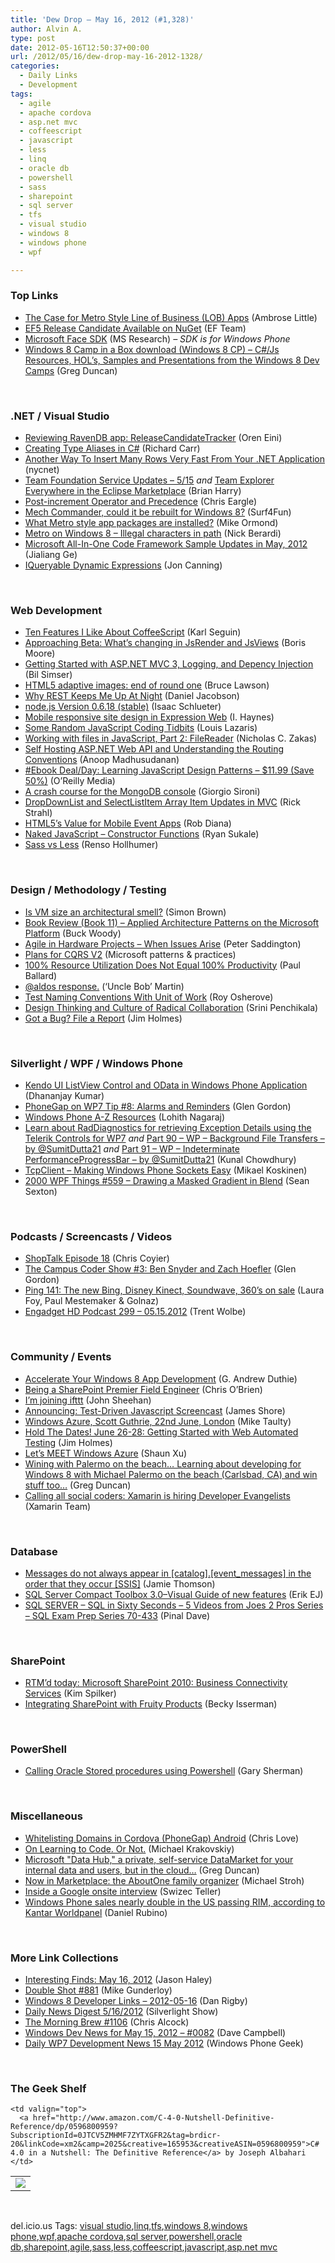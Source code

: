 ```yaml
---
title: 'Dew Drop – May 16, 2012 (#1,328)'
author: Alvin A.
type: post
date: 2012-05-16T12:50:37+00:00
url: /2012/05/16/dew-drop-may-16-2012-1328/
categories:
  - Daily Links
  - Development
tags:
  - agile
  - apache cordova
  - asp.net mvc
  - coffeescript
  - javascript
  - less
  - linq
  - oracle db
  - powershell
  - sass
  - sharepoint
  - sql server
  - tfs
  - visual studio
  - windows 8
  - windows phone
  - wpf

---
```

### <a name="top"></a>Top Links

  * [The Case for Metro Style Line of Business (LOB) Apps][1] (Ambrose Little)
  * [EF5 Release Candidate Available on NuGet][2] (EF Team)
  * <a href="http://research.microsoft.com/en-us/downloads/e87326ba-97c7-4b7e-bea4-123853f40b4d/default.aspx" target="_blank">Microsoft Face SDK</a> (MS Research) _– SDK is for Windows Phone_
  * [Windows 8 Camp in a Box download (Windows 8 CP) &#8211; C#/Js Resources, HOL&#8217;s, Samples and Presentations from the Windows 8 Dev Camps][3] (Greg Duncan)

&#160;

### <a name="dotnet"></a>.NET / Visual Studio

  * [Reviewing RavenDB app: ReleaseCandidateTracker][4] (Oren Eini)
  * [Creating Type Aliases in C#][5] (Richard Carr)
  * [Another Way To Insert Many Rows Very Fast From Your .NET Application][6] (nycnet)
  * [Team Foundation Service Updates – 5/15][7] _and_ [Team Explorer Everywhere in the Eclipse Marketplace][8] (Brian Harry)
  * [Post-increment Operator and Precedence][9] (Chris Eargle)
  * [Mech Commander, could it be rebuilt for Windows 8?][10] (Surf4Fun)
  * [What Metro style app packages are installed?][11] (Mike Ormond)
  * [Metro on Windows 8 – Illegal characters in path][12] (Nick Berardi)
  * [Microsoft All-In-One Code Framework Sample Updates in May, 2012][13] (Jialiang Ge)
  * [IQueryable Dynamic Expressions][14] (Jon Canning)

&#160;

### <a name="web"></a>Web Development

  * [Ten Features I Like About CoffeeScript][15] (Karl Seguin)
  * <a href="http://www.borismoore.com/2012/03/approaching-beta-whats-changing-in_06.html" target="_blank">Approaching Beta: What&#8217;s changing in JsRender and JsViews</a> (Boris Moore)
  * [Getting Started with ASP.NET MVC 3, Logging, and Depency Injection][16] (Bil Simser)
  * [HTML5 adaptive images: end of round one][17] (Bruce Lawson)
  * [Why REST Keeps Me Up At Night][18] (Daniel Jacobson)
  * <a href="http://blog.nodejs.org/2012/05/15/version-0-6-18-stable/" target="_blank">node.js Version 0.6.18 (stable)</a> (Isaac Schlueter)
  * [Mobile responsive site design in Expression Web][19] (I. Haynes)
  * [Some Random JavaScript Coding Tidbits][20] (Louis Lazaris)
  * [Working with files in JavaScript, Part 2: FileReader][21] (Nicholas C. Zakas)
  * [Self Hosting ASP.NET Web API and Understanding the Routing Conventions][22] (Anoop Madhusudanan)
  * <a href="http://feeds.oreilly.com/~r/oreilly/news/~3/7ANJu1VNUfQ/0636920025832.do" target="_blank">#Ebook Deal/Day: Learning JavaScript Design Patterns &#8211; $11.99 (Save 50%)</a> (O&#8217;Reilly Media)
  * [A crash course for the MongoDB console][23] (Giorgio Sironi)
  * [DropDownList and SelectListItem Array Item Updates in MVC][24] (Rick Strahl)
  * [HTML5&#8217;s Value for Mobile Event Apps][25] (Rob Diana)
  * [Naked JavaScript &#8211; Constructor Functions][26] (Ryan Sukale)
  * [Sass vs Less][27] (Renso Hollhumer)

&#160;

### <a name="design"></a>Design / Methodology / Testing

  * [Is VM size an architectural smell?][28] (Simon Brown)
  * [Book Review (Book 11) &#8211; Applied Architecture Patterns on the Microsoft Platform][29] (Buck Woody)
  * [Agile in Hardware Projects – When Issues Arise][30] (Peter Saddington)
  * <a href="http://cqrsjourney.github.com/blog/2012/05/15/Plan-for-V2/" target="_blank">Plans for CQRS V2</a> (Microsoft patterns & practices)
  * [100% Resource Utilization Does Not Equal 100% Productivity][31] (Paul Ballard)
  * [@aldos response.][32] (‘Uncle Bob’ Martin)
  * [Test Naming Conventions With Unit of Work][33] (Roy Osherove)
  * [Design Thinking and Culture of Radical Collaboration][34] (Srini Penchikala)
  * [Got a Bug? File a Report][35] (Jim Holmes)

&#160;

### <a name="silverlight"></a>Silverlight / WPF / Windows Phone

  * [Kendo UI ListView Control and OData in Windows Phone Application][36] (Dhananjay Kumar)
  * [PhoneGap on WP7 Tip #8: Alarms and Reminders][37] (Glen Gordon)
  * [Windows Phone A-Z Resources][38] (Lohith Nagaraj)
  * [Learn about RadDiagnostics for retrieving Exception Details using the Telerik Controls for WP7][39] _and_ [Part 90 &#8211; WP &#8211; Background File Transfers &#8211; by @SumitDutta21][40] _and_ [Part 91 &#8211; WP &#8211; Indeterminate PerformanceProgressBar &#8211; by @SumitDutta21][41] (Kunal Chowdhury)
  * [TcpClient – Making Windows Phone Sockets Easy][42] (Mikael Koskinen)
  * <a href="http://wpf.2000things.com/2012/05/16/559-drawing-a-masked-gradient-in-blend/" target="_blank">2000 WPF Things #559 – Drawing a Masked Gradient in Blend</a> (Sean Sexton)

&#160;

### <a name="podcasts"></a>Podcasts / Screencasts / Videos

  * [ShopTalk Episode 18][43] (Chris Coyier)
  * [The Campus Coder Show #3: Ben Snyder and Zach Hoefler][44] (Glen Gordon)
  * [Ping 141: The new Bing, Disney Kinect, Soundwave, 360&#8217;s on sale][45] (Laura Foy, Paul Mestemaker & Golnaz)
  * [Engadget HD Podcast 299 &#8211; 05.15.2012][46] (Trent Wolbe)

&#160;

### <a name="events"></a>Community / Events

  * [Accelerate Your Windows 8 App Development][47] (G. Andrew Duthie)
  * [Being a SharePoint Premier Field Engineer][48] (Chris O&#8217;Brien)
  * [I&#8217;m joining ifttt][49] (John Sheehan)
  * [Announcing: Test-Driven Javascript Screencast][50] (James Shore)
  * [Windows Azure, Scott Guthrie, 22nd June, London][51] (Mike Taulty)
  * [Hold The Dates! June 26-28: Getting Started with Web Automated Testing][52] (Jim Holmes)
  * [Let’s MEET Windows Azure][53] (Shaun Xu)
  * [Wining with Palermo on the beach&#8230; Learning about developing for Windows 8 with Michael Palermo on the beach (Carlsbad, CA) and win stuff too&#8230;][54] (Greg Duncan)
  * <a href="http://blog.xamarin.com/2012/05/15/calling-all-social-coders-xamarin-is-hiring-developer-evangelists/" target="_blank">Calling all social coders: Xamarin is hiring Developer Evangelists</a> (Xamarin Team)

&#160;

### <a name="sql"></a>Database

  * [Messages do not always appear in [catalog].[event_messages] in the order that they occur [SSIS]][55] (Jamie Thomson)
  * [SQL Server Compact Toolbox 3.0–Visual Guide of new features][56] (Erik EJ)
  * [SQL SERVER – SQL in Sixty Seconds – 5 Videos from Joes 2 Pros Series – SQL Exam Prep Series 70-433][57] (Pinal Dave)

&#160;

### <a name="sp"></a>SharePoint

  * [RTM’d today: Microsoft SharePoint 2010: Business Connectivity Services][58] (Kim Spilker)
  * [Integrating SharePoint with Fruity Products][59] (Becky Isserman)

&#160;

### <a name="ps"></a>PowerShell

  * [Calling Oracle Stored procedures using Powershell][60] (Gary Sherman)

&#160;

### <a name="misc"></a>Miscellaneous

  * [Whitelisting Domains in Cordova (PhoneGap) Android][61] (Chris Love)
  * [On Learning to Code. Or Not.][62] (Michael Krakovskiy)
  * [Microsoft "Data Hub," a private, self-service DataMarket for your internal data and users, but in the cloud&#8230;][63] (Greg Duncan)
  * [Now in Marketplace: the AboutOne family organizer][64] (Michael Stroh)
  * [Inside a Google onsite interview][65] (Swizec Teller)
  * [Windows Phone sales nearly double in the US passing RIM, according to Kantar Worldpanel][66] (Daniel Rubino)

&#160;

### <a name="links"></a>More Link Collections

  * [Interesting Finds: May 16, 2012][67] (Jason Haley)
  * [Double Shot #881][68] (Mike Gunderloy)
  * [Windows 8 Developer Links – 2012-05-16][69] (Dan Rigby)
  * [Daily News Digest 5/16/2012][70] (Silverlight Show)
  * [The Morning Brew #1106][71] (Chris Alcock)
  * [Windows Dev News for May 15, 2012 &#8211; #0082][72] (Dave Campbell)
  * [Daily WP7 Development News 15 May 2012][73] (Windows Phone Geek)

&#160;

### <a name="shelf"></a>The Geek Shelf

<table border="0" cellspacing="0" cellpadding="0">
  <tr>
    <td>
      <img data-recalc-dims="1" decoding="async" src="https://i0.wp.com/ecx.images-amazon.com/images/I/414HXr%252BO8xL._SL160_.jpg?w=660" />
    </td>
    
    <td valign="top">
      <a href="http://www.amazon.com/C-4-0-Nutshell-Definitive-Reference/dp/0596800959?SubscriptionId=0JTCV5ZMHMF7ZYTXGFR2&tag=brdicr-20&linkCode=xm2&camp=2025&creative=165953&creativeASIN=0596800959">C# 4.0 in a Nutshell: The Definitive Reference</a> by Joseph Albahari
    </td>
  </tr>
</table>

&#160;

<div style="padding-bottom: 0px; margin: 0px; padding-left: 0px; padding-right: 0px; display: inline; float: none; padding-top: 0px" id="scid:0767317B-992E-4b12-91E0-4F059A8CECA8:772de923-27a5-4c8f-ba91-1c48e9cf6757" class="wlWriterEditableSmartContent">
  del.icio.us Tags: <a href="http://del.icio.us/popular/visual+studio" rel="tag">visual studio</a>,<a href="http://del.icio.us/popular/linq" rel="tag">linq</a>,<a href="http://del.icio.us/popular/tfs" rel="tag">tfs</a>,<a href="http://del.icio.us/popular/windows+8" rel="tag">windows 8</a>,<a href="http://del.icio.us/popular/windows+phone" rel="tag">windows phone</a>,<a href="http://del.icio.us/popular/wpf" rel="tag">wpf</a>,<a href="http://del.icio.us/popular/apache+cordova" rel="tag">apache cordova</a>,<a href="http://del.icio.us/popular/sql+server" rel="tag">sql server</a>,<a href="http://del.icio.us/popular/powershell" rel="tag">powershell</a>,<a href="http://del.icio.us/popular/oracle+db" rel="tag">oracle db</a>,<a href="http://del.icio.us/popular/sharepoint" rel="tag">sharepoint</a>,<a href="http://del.icio.us/popular/agile" rel="tag">agile</a>,<a href="http://del.icio.us/popular/sass" rel="tag">sass</a>,<a href="http://del.icio.us/popular/less" rel="tag">less</a>,<a href="http://del.icio.us/popular/coffeescript" rel="tag">coffeescript</a>,<a href="http://del.icio.us/popular/javascript" rel="tag">javascript</a>,<a href="http://del.icio.us/popular/asp.net+mvc" rel="tag">asp.net mvc</a>
</div>

 [1]: http://blogs.infragistics.com/blogs/ambrose_little/archive/2012/05/15/metro-style-line-of-business-lob-apps.aspx
 [2]: http://blogs.msdn.com/b/adonet/archive/2012/05/15/ef5-release-candidate-available-on-nuget.aspx
 [3]: http://coolthingoftheday.blogspot.com/2012/05/windows-8-camp-in-box-download-windows.html
 [4]: http://feedproxy.google.com/~r/AyendeRahien/~3/-b65I8jNg9I/reviewing-ravendb-app-releasecandidatetracker
 [5]: http://feedproxy.google.com/~r/BlackwaspLatestAdditions/~3/vFUrTZhN4QA/RSSLanding.aspx
 [6]: http://www.sqlservercentral.com/blogs/nycnet/2012/05/15/another-way-to-insert-many-rows-very-fast-from-your-net-application/
 [7]: http://blogs.msdn.com/b/bharry/archive/2012/05/15/team-foundation-service-updates-5-15.aspx
 [8]: http://blogs.msdn.com/b/bharry/archive/2012/05/15/team-explorer-everywhere-in-the-eclipse-marketplace.aspx
 [9]: http://www.kodefuguru.com/post/2012/05/16/Post-increment-Operator-and-Precedence.aspx
 [10]: http://feedproxy.google.com/~r/BuildingGamesBasedOnSilverlightAndExpressions/~3/Ks4Qds8oT0w/mech-commander-could-it-be-rebuilt-for-windows-8.aspx
 [11]: http://feedproxy.google.com/~r/mikeormond/~3/F7s8UGTz2E4/what-metro-style-app-packages-are-installed.aspx
 [12]: http://feedproxy.google.com/~r/coderjournal/~3/VvF_m6JJwEc/
 [13]: http://blogs.msdn.com/b/codefx/archive/2012/05/16/microsoft-all-in-one-code-framework-sample-updates-in-may-2012.aspx
 [14]: http://feedproxy.google.com/~r/geekswithblogs/~3/t82ARz1rcW0/iqueryable-dynamic-expressions.aspx
 [15]: http://openmymind.net/2012/5/16/Ten-Features-I-Like-About-CoffeeScript
 [16]: http://feedproxy.google.com/~r/bsimser/~3/1Ijaj6P5Uog/getting-started-with-asp-net-mvc-3-logging-and-depency-injection.aspx
 [17]: http://feedproxy.google.com/~r/html5doctor/~3/vIMJLtrvU7I/
 [18]: http://feedproxy.google.com/~r/ProgrammableWeb/~3/PwVWI21cb6U/
 [19]: http://feedproxy.google.com/~r/geekswithblogs/~3/u5X76GDw9Qg/mobile-responsive-site-design-in-expression-web.aspx
 [20]: http://www.impressivewebs.com/random-javascript-coding-tidbits/
 [21]: http://feedproxy.google.com/~r/nczonline/~3/Ud1dhk6BAFg/
 [22]: http://feedproxy.google.com/~r/amazedsaint/articles/~3/jDhVf0yach8/self-hosting-aspnet-web-api-and.html
 [23]: http://feeds.dzone.com/~r/zones/css/~3/6bKl9D6Iw0o/crash-course-mongodb-console
 [24]: http://feedproxy.google.com/~r/RickStrahl/~3/JoO8wkUD26c/DropDownList-and-SelectListItem-Array-Item-Updates-in-MVC
 [25]: http://feeds.dzone.com/~r/zones/css/~3/4tJLpqc1Nvc/html5s-value-mobile-event-apps
 [26]: http://feeds.dzone.com/~r/zones/css/~3/iU4IUBc3ttc/naked-javascript-constructor
 [27]: http://feedproxy.google.com/~r/geekswithblogs/~3/9E-JEYL1k3Y/sass-vs-less.aspx
 [28]: http://www.codingthearchitecture.com/2012/05/16/is_vm_size_an_architectural_smell.html
 [29]: http://blogs.msdn.com/b/buckwoody/archive/2012/05/15/book-review-book-11-applied-architecture-patterns-on-the-microsoft-platform.aspx
 [30]: http://feedproxy.google.com/~r/agilescout/~3/xBJ4L8KXlBw/
 [31]: http://blog.pluralsight.com/2012/05/15/100-resource-utilization-does-not-equal-100-productivity/
 [32]: http://cleancoder.posterous.com/aldos-response
 [33]: http://feedproxy.google.com/~r/Iserializable/~3/YMfYDf63fRo/test-naming-conventions-with-unit-of-work.html
 [34]: http://www.infoq.com/news/2012/05/burnett-design-thinking
 [35]: http://www.telerik.com/automated-testing-tools/blog/12-05-15/Got-a-Bug-File-a-Report.aspx
 [36]: http://debugmode.net/2012/05/16/kendo-ui-listview-control-and-odata-in-windows-phone-application/
 [37]: http://blogs.msdn.com/b/glengordon/archive/2012/05/15/phonegap-on-wp7-tip-8-alarms-and-reminders.aspx
 [38]: http://mobile.dzone.com/articles/windows-7-z-resources
 [39]: http://feedproxy.google.com/~r/kunal2383/~3/p1-MXFU-u9w/learn-about-raddiagnostics-for.html
 [40]: http://www.silverlight-zone.com/2012/05/part-90-wp-background-file-transfers-by.html
 [41]: http://www.silverlight-zone.com/2012/05/part-91-wp-indeterminate.html
 [42]: http://mobile.dzone.com/articles/windows-phone-7-sockets-0
 [43]: http://shoptalkshow.com/episodes/018-with-gene-crawford/
 [44]: http://blogs.msdn.com/b/thecampuscoder/archive/2012/05/15/the-campus-coder-show-3-ben-snyder-and-zach-hoefler.aspx
 [45]: http://channel9.msdn.com/Shows/PingShow/Ping-141-The-new-Bing-Disney-Kinect-Soundwave-360s-on-sale
 [46]: http://www.engadget.com/2012/05/15/engadget-hd-podcast-299-05-15-2012/
 [47]: http://feeds.devhammer.net/~r/devhammer/~3/eHxRlZTZUjc/accelerate-your-windows-8-app-development
 [48]: http://feedproxy.google.com/~r/ChrisObrien/~3/2IPC_HbwOr4/being-sharepoint-premier-field-engineer.html
 [49]: http://feedproxy.google.com/~r/JustSayinMoreWords/~3/h62ibKSVaFg/23125864605
 [50]: http://jamesshore.com/Blog/Announcing-Test-Driven-Javascript-Screencast.html
 [51]: http://feedproxy.google.com/~r/mtaulty/~3/zMnyVZR63YE/windows-azure-scott-guthrie-22nd-june-london.aspx
 [52]: http://www.telerik.com/automated-testing-tools/blog/12-05-15/Hold-The-Dates-June-26-28-Getting-Started-with-Web-Automated-Testing.aspx
 [53]: http://feedproxy.google.com/~r/geekswithblogs/~3/6sYV9s1kzbg/letrsquos-meet-windows-azure.aspx
 [54]: http://coolthingoftheday.blogspot.com/2012/05/wining-with-palermo-on-beach-learning.html
 [55]: http://feedproxy.google.com/~r/jamiet/~3/zNQusMJ9EOE/messages-do-not-always-appear-in-catalog-event-messages-in-the-order-that-they-occur.aspx
 [56]: http://feedproxy.google.com/~r/ErikejBlogsAboutSqlCompactnetAndRelatedStuff/~3/PecdjYqqLFc/sql-server-compact-toolbox-30visual.html
 [57]: http://blog.sqlauthority.com/2012/05/16/sql-server-sql-in-sixty-seconds-5-videos-from-joes-2-pros-series-sql-exam-prep-series-70-433/
 [58]: http://blogs.msdn.com/b/microsoft_press/archive/2012/05/16/rtm-d-today-microsoft-sharepoint-2010-business-connectivity-services.aspx
 [59]: http://feedproxy.google.com/~r/geekswithblogs/~3/f8D5Rq_6Gpc/integrating-sharepoint-with-fruity-products.aspx
 [60]: http://feedproxy.google.com/~r/GarySherman/~3/DwLVGflTmnY/calling-oracle-stored-procedures-using-powershell
 [61]: http://professionalaspnet.com/archive/2012/05/15/Whitelisting-Domains-in-Cordova-_2800_PhoneGap_2900_-Android.aspx
 [62]: http://feedproxy.google.com/~r/DeadprogrammersCafe/~3/aUbOoX8x104/
 [63]: http://coolthingoftheday.blogspot.com/2012/05/microsoft-hub-private-self-service.html
 [64]: http://windowsteamblog.com/windows_phone/b/windowsphone/archive/2012/05/15/now-in-marketplace-the-aboutone-family-organizer.aspx
 [65]: http://swizec.com/blog/inside-a-google-onsite-interview/swizec/4352
 [66]: http://feedproxy.google.com/~r/wmexperts/~3/rAcAQr8W7lY/story01.htm
 [67]: http://jasonhaley.com/blog/post.aspx?id=56c0b1a1-8193-4505-9e45-b3f6ca5570de
 [68]: http://afreshcup.com/home/2012/5/16/double-shot-881.html
 [69]: http://danrigby.com/2012/05/15/windows-8-developer-links-2012-05-16/
 [70]: http://feedproxy.google.com/~r/silverlightshow/~3/xcfD2yq90mg/Daily-News-Digest-5-16-2012.aspx
 [71]: http://feedproxy.google.com/~r/ReflectivePerspective/~3/D4kT9q4PW_M/
 [72]: http://www.windowsdevnews.com/Blogs.aspx?ID=121
 [73]: http://feedproxy.google.com/~r/Windowsphonegeek/~3/KGJJnc4_pP0/daily-wp7-development-news-15-may-2012